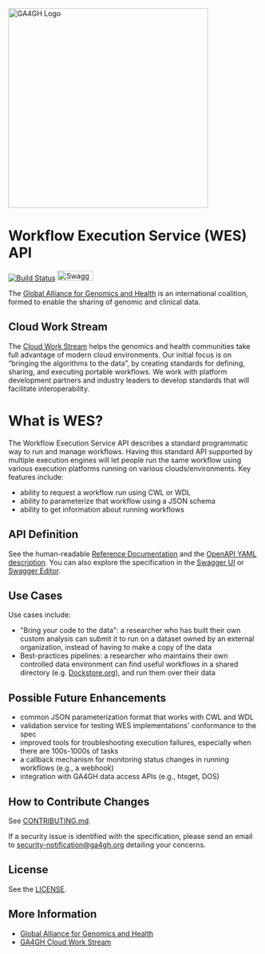 <img src="https://www.ga4gh.org/wp-content/themes/ga4gh-theme/gfx/GA-logo-horizontal-tag-RGB.svg" alt="GA4GH Logo" style="width: 400px;"/>

Workflow Execution Service (WES) API
====================================

[![Build Status](https://travis-ci.org/ga4gh/workflow-execution-service-schemas.svg?branch=develop)](https://travis-ci.org/ga4gh/workflow-execution-service-schemas)
<a href="https://ga4gh.github.io/workflow-execution-service-schemas/swagger.yaml"><img src="http://online.swagger.io/validator?url=https://ga4gh.github.io/workflow-execution-service-schemas/swagger.yaml" alt="Swagger Validator" height="20em" width="72em"></A>

The [Global Alliance for Genomics and Health](http://genomicsandhealth.org/) is an international coalition, formed to enable the sharing of genomic and clinical data.

Cloud Work Stream
-----------------

The [Cloud Work Stream](https://ga4gh/cloud) helps the genomics and health communities take full advantage of modern cloud environments.
Our initial focus is on “bringing the algorithms to the data”, by creating standards for defining, sharing, and executing portable workflows.
We work with platform development partners and industry leaders to develop standards that will facilitate interoperability.

What is WES?
============

The Workflow Execution Service API describes a standard programmatic way to run and manage workflows.
Having this standard API supported by multiple execution engines will let people run
the same workflow using various execution platforms running on various clouds/environments.
Key features include:

* ability to request a workflow run using CWL or WDL
* ability to parameterize that workflow using a JSON schema
* ability to get information about running workflows

API Definition
--------------

See the human-readable [Reference Documentation](https://ga4gh.github.io/workflow-execution-service-schemas/docs/) 
and the [OpenAPI YAML description](openapi/workflow_execution_service.swagger.yaml). You can also explore the specification in the [Swagger UI](https://ga4gh.github.io/workflow-execution-service-schemas/swagger-ui/) or [Swagger Editor](https://editor.swagger.io/?url=https://ga4gh.github.io/workflow-execution-service-schemas/swagger.yaml).

Use Cases
---------

Use cases include:

* "Bring your code to the data": a researcher who has built their own custom analysis can submit it to run on a dataset owned by an external organization, instead of having to make a copy of the data
* Best-practices pipelines: a researcher who maintains their own controlled data environment can find useful workflows in a shared directory (e.g. [Dockstore.org](http://dockstore.org)), and run them over their data

Possible Future Enhancements
----------------------------

* common JSON parameterization format that works with CWL and WDL
* validation service for testing WES implementations' conformance to the spec
* improved tools for troubleshooting execution failures, especially when there are 100s-1000s of tasks
* a callback mechanism for monitoring status changes in running workflows (e.g., a webhook)
* integration with GA4GH data access APIs (e.g., htsget, DOS)

How to Contribute Changes
-------------------------

See [CONTRIBUTING.md](CONTRIBUTING.md).

If a security issue is identified with the specification, please send an email to security-notification@ga4gh.org detailing your concerns.

License
-------

See the [LICENSE](LICENSE).

More Information
----------------

* [Global Alliance for Genomics and Health](http://genomicsandhealth.org)
* [GA4GH Cloud Work Stream](https://ga4gh.cloud)
